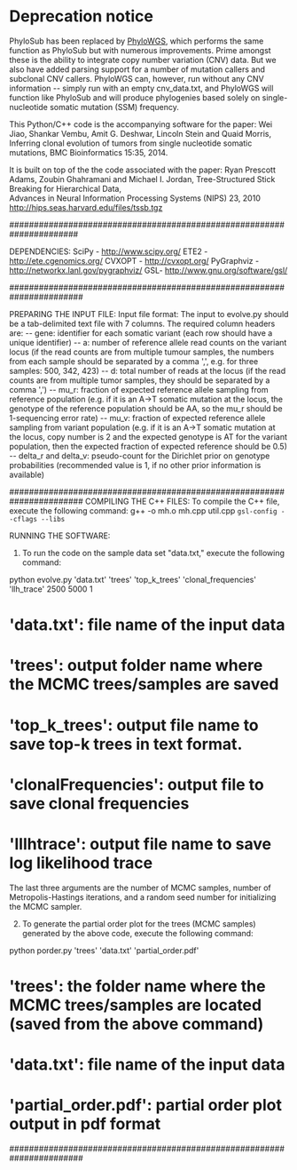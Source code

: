 Deprecation notice
==================
PhyloSub has been replaced by
[PhyloWGS](http://www.genomebiology.com/2015/16/1/35), which performs the same
function as PhyloSub but with numerous improvements. Prime amongst these is the
ability to integrate copy number variation (CNV) data. But we also have added
parsing support for a number of mutation callers and subclonal CNV callers.
PhyloWGS can, however, run without any CNV information -- simply run with an
empty cnv_data.txt, and PhyloWGS will function like PhyloSub and will produce
phylogenies based solely on single-nucleotide somatic mutation (SSM) frequency.

This Python/C++ code is the accompanying software for the paper:
Wei Jiao, Shankar Vembu, Amit G. Deshwar, Lincoln Stein and Quaid Morris,
Inferring clonal evolution of tumors from single nucleotide somatic mutations,
BMC Bioinformatics 15:35, 2014.

It is built on top of the the code associated with the paper:
Ryan Prescott Adams, Zoubin Ghahramani and Michael I. Jordan,
Tree-Structured Stick Breaking for Hierarchical Data,  
Advances in Neural Information Processing Systems (NIPS) 23, 2010
http://hips.seas.harvard.edu/files/tssb.tgz

######################################################################

DEPENDENCIES:
SciPy - http://www.scipy.org/
ETE2 - http://ete.cgenomics.org/
CVXOPT - http://cvxopt.org/
PyGraphviz - http://networkx.lanl.gov/pygraphviz/
GSL- http://www.gnu.org/software/gsl/

#######################################################################

PREPARING THE INPUT FILE:
Input file format:
The input to evolve.py should be a tab-delimited text file with 7 columns. The required column headers are:
-- gene: identifier for each somatic variant (each row should have a unique identifier)
-- a: number of reference allele read counts on the variant locus (if the read counts are from multiple tumour samples, the numbers from each sample should be separated by a comma ',', e.g. for three samples:  500, 342, 423)
-- d: total number of reads at the locus (if the read counts are from multiple tumor samples, they should be separated by a comma ',')
-- mu_r: fraction of expected reference allele sampling from reference population (e.g. if it is an A->T somatic mutation at the locus, the genotype of the reference population should be AA, so the mu_r should be 1-sequencing error rate)
-- mu_v: fraction of expected reference allele sampling from variant population (e.g. if it is an A->T somatic mutation at the locus, copy number is 2 and the expected genotype is AT for the variant population, then the expected fraction of expected reference should be 0.5)
-- delta_r and delta_v: pseudo-count for the Dirichlet prior on genotype probabilities (recommended value is 1, if no other prior information is available)

#######################################################################
COMPILING THE C++ FILES:
To compile the C++ file, execute the following command:
g++ -o mh.o  mh.cpp  util.cpp `gsl-config --cflags --libs`

RUNNING THE SOFTWARE:
1. To run the code on the sample data set "data.txt," execute the following command:

python evolve.py 'data.txt' 'trees' 'top_k_trees' 'clonal_frequencies' 'llh_trace' 2500 5000 1

# 'data.txt': file name of the input data
# 'trees': output folder name where the MCMC trees/samples are saved 
# 'top_k_trees': output file name to save top-k trees in text format. 
# 'clonalFrequencies': output file to save clonal frequencies
# 'lllhtrace': output file name to save log likelihood trace
The last three arguments are the number of MCMC samples, number of Metropolis-Hastings iterations, and a random seed number for initializing the MCMC sampler.

2. To generate the partial order plot for the trees (MCMC samples) generated by the above code, execute the following command:

 python porder.py 'trees' 'data.txt' 'partial_order.pdf'
  
# 'trees': the folder name where the MCMC trees/samples are located (saved from the above command)
# 'data.txt': file name of the input data
# 'partial_order.pdf': partial order plot output in pdf format

#######################################################################



